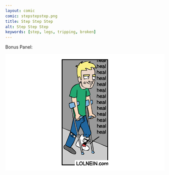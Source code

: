 ```yaml
---
layout: comic
comic: stepstepstep.png
title: Step Step Step
alt: Step Step Step
keywords: [step, legs, tripping, broken]
---
```


Bonus Panel:

![Step Step Step Bonud Panel](/images/stepstepstep_bonus.png)


